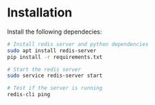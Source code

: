 # Installation

Install the following dependecies:

```bash
# Install redis server and python dependencies
sudo apt install redis-server
pip install -r requirements.txt

# Start the redis server
sudo service redis-server start

# Test if the server is running
redis-cli ping
```
